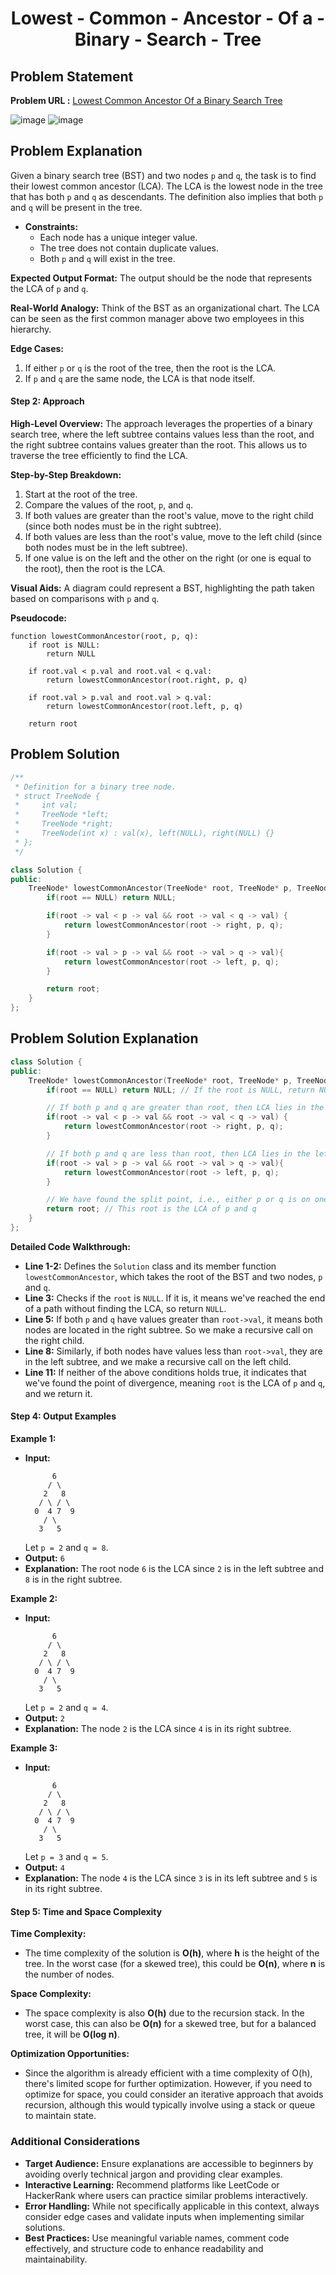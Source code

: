 <h1 align='center'>Lowest - Common - Ancestor - Of a - Binary - Search - Tree</h1>

## Problem Statement

**Problem URL :** [Lowest Common Ancestor Of a Binary Search Tree](https://leetcode.com/problems/lowest-common-ancestor-of-a-binary-search-tree/)

![image](https://github.com/user-attachments/assets/3a7046fd-0d26-4289-9e70-3194b0e19217)
![image](https://github.com/user-attachments/assets/39ecd959-89dc-4aae-8456-e5cb5cc14f0f)

## Problem Explanation
Given a binary search tree (BST) and two nodes `p` and `q`, the task is to find their lowest common ancestor (LCA). The LCA is the lowest node in the tree that has both `p` and `q` as descendants. The definition also implies that both `p` and `q` will be present in the tree.

- **Constraints:**
  - Each node has a unique integer value.
  - The tree does not contain duplicate values.
  - Both `p` and `q` will exist in the tree.

**Expected Output Format:**
The output should be the node that represents the LCA of `p` and `q`.

**Real-World Analogy:**
Think of the BST as an organizational chart. The LCA can be seen as the first common manager above two employees in this hierarchy.

**Edge Cases:**
1. If either `p` or `q` is the root of the tree, then the root is the LCA.
2. If `p` and `q` are the same node, the LCA is that node itself.

#### Step 2: Approach

**High-Level Overview:**
The approach leverages the properties of a binary search tree, where the left subtree contains values less than the root, and the right subtree contains values greater than the root. This allows us to traverse the tree efficiently to find the LCA.

**Step-by-Step Breakdown:**
1. Start at the root of the tree.
2. Compare the values of the root, `p`, and `q`.
3. If both values are greater than the root's value, move to the right child (since both nodes must be in the right subtree).
4. If both values are less than the root's value, move to the left child (since both nodes must be in the left subtree).
5. If one value is on the left and the other on the right (or one is equal to the root), then the root is the LCA.

**Visual Aids:**
A diagram could represent a BST, highlighting the path taken based on comparisons with `p` and `q`.

**Pseudocode:**
```plaintext
function lowestCommonAncestor(root, p, q):
    if root is NULL:
        return NULL

    if root.val < p.val and root.val < q.val:
        return lowestCommonAncestor(root.right, p, q)
    
    if root.val > p.val and root.val > q.val:
        return lowestCommonAncestor(root.left, p, q)
    
    return root
```

## Problem Solution
```cpp
/**
 * Definition for a binary tree node.
 * struct TreeNode {
 *     int val;
 *     TreeNode *left;
 *     TreeNode *right;
 *     TreeNode(int x) : val(x), left(NULL), right(NULL) {}
 * };
 */

class Solution {
public:
    TreeNode* lowestCommonAncestor(TreeNode* root, TreeNode* p, TreeNode* q) {
        if(root == NULL) return NULL;

        if(root -> val < p -> val && root -> val < q -> val) {
            return lowestCommonAncestor(root -> right, p, q);
        }

        if(root -> val > p -> val && root -> val > q -> val){
            return lowestCommonAncestor(root -> left, p, q);
        }

        return root;
    }
};
```

## Problem Solution Explanation
```cpp
class Solution {
public:
    TreeNode* lowestCommonAncestor(TreeNode* root, TreeNode* p, TreeNode* q) {
        if(root == NULL) return NULL; // If the root is NULL, return NULL

        // If both p and q are greater than root, then LCA lies in the right subtree
        if(root -> val < p -> val && root -> val < q -> val) {
            return lowestCommonAncestor(root -> right, p, q);
        }

        // If both p and q are less than root, then LCA lies in the left subtree
        if(root -> val > p -> val && root -> val > q -> val){
            return lowestCommonAncestor(root -> left, p, q);
        }

        // We have found the split point, i.e., either p or q is on one side and the other is on the other side
        return root; // This root is the LCA of p and q
    }
};
```

**Detailed Code Walkthrough:**
- **Line 1-2:** Defines the `Solution` class and its member function `lowestCommonAncestor`, which takes the root of the BST and two nodes, `p` and `q`.
- **Line 3:** Checks if the `root` is `NULL`. If it is, it means we've reached the end of a path without finding the LCA, so return `NULL`.
- **Line 5:** If both `p` and `q` have values greater than `root->val`, it means both nodes are located in the right subtree. So we make a recursive call on the right child.
- **Line 8:** Similarly, if both nodes have values less than `root->val`, they are in the left subtree, and we make a recursive call on the left child.
- **Line 11:** If neither of the above conditions holds true, it indicates that we've found the point of divergence, meaning `root` is the LCA of `p` and `q`, and we return it.

#### Step 4: Output Examples

**Example 1:**
- **Input:**
  ```
        6
       / \
      2   8
     / \ / \
    0  4 7  9
      / \
     3   5
  ```
  Let `p = 2` and `q = 8`.
- **Output:** `6`
- **Explanation:** The root node `6` is the LCA since `2` is in the left subtree and `8` is in the right subtree.

**Example 2:**
- **Input:**
  ```
        6
       / \
      2   8
     / \ / \
    0  4 7  9
      / \
     3   5
  ```
  Let `p = 2` and `q = 4`.
- **Output:** `2`
- **Explanation:** The node `2` is the LCA since `4` is in its right subtree.

**Example 3:**
- **Input:**
  ```
        6
       / \
      2   8
     / \ / \
    0  4 7  9
      / \
     3   5
  ```
  Let `p = 3` and `q = 5`.
- **Output:** `4`
- **Explanation:** The node `4` is the LCA since `3` is in its left subtree and `5` is in its right subtree.

#### Step 5: Time and Space Complexity

**Time Complexity:** 
- The time complexity of the solution is **O(h)**, where **h** is the height of the tree. In the worst case (for a skewed tree), this could be **O(n)**, where **n** is the number of nodes.

**Space Complexity:** 
- The space complexity is also **O(h)** due to the recursion stack. In the worst case, this can also be **O(n)** for a skewed tree, but for a balanced tree, it will be **O(log n)**.

**Optimization Opportunities:**
- Since the algorithm is already efficient with a time complexity of O(h), there's limited scope for further optimization. However, if you need to optimize for space, you could consider an iterative approach that avoids recursion, although this would typically involve using a stack or queue to maintain state.

### Additional Considerations
- **Target Audience:** Ensure explanations are accessible to beginners by avoiding overly technical jargon and providing clear examples.
- **Interactive Learning:** Recommend platforms like LeetCode or HackerRank where users can practice similar problems interactively.
- **Error Handling:** While not specifically applicable in this context, always consider edge cases and validate inputs when implementing similar solutions.
- **Best Practices:** Use meaningful variable names, comment code effectively, and structure code to enhance readability and maintainability.
